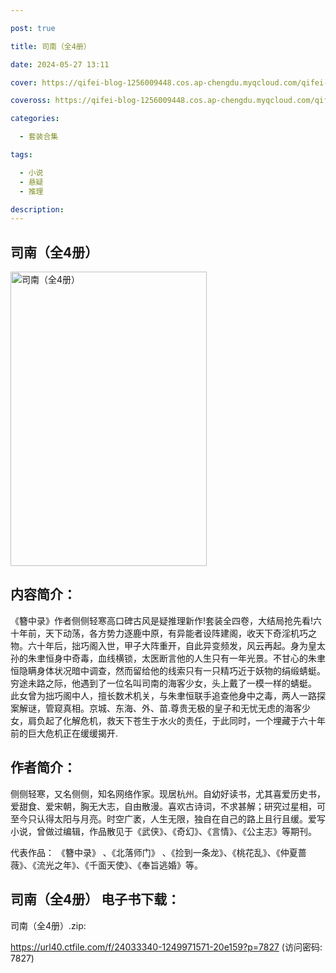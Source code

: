 ```yaml
---

post: true

title: 司南（全4册）

date: 2024-05-27 13:11

cover: https://qifei-blog-1256009448.cos.ap-chengdu.myqcloud.com/qifei-blog/65f800589f345e8d0330c4c2.jpg

coveross: https://qifei-blog-1256009448.cos.ap-chengdu.myqcloud.com/qifei-blog/65f800589f345e8d0330c4c2.jpg

categories:

  - 套装合集

tags:

  - 小说
  - 悬疑
  - 推理

description:
---
```


## 司南（全4册）
<img alt="司南（全4册） " class="aligncenter loading" data-was-processed="true" decoding="async" fetchpriority="high" height="471" src="https://qifei-blog-1256009448.cos.ap-chengdu.myqcloud.com/qifei-blog/65f800589f345e8d0330c4c2.jpg " style="cursor: zoom-in;" width="314"/>

## 内容简介：

《簪中录》作者侧侧轻寒高口碑古风是疑推理新作!套装全四卷，大结局抢先看!六十年前，天下动荡，各方势力逐鹿中原，有异能者设阵建阁，收天下奇淫机巧之物。六十年后，拙巧阁入世，甲子大阵重开，自此异变频发，风云再起。身为皇太孙的朱聿恒身中奇毒，血线横锁，太医断言他的人生只有一年光景。不甘心的朱聿恒隐瞒身体状况暗中调查，然而留给他的线索只有一只精巧近于妖物的绢缎蜻蜓。穷途未路之际，他遇到了一位名叫司南的海客少女，头上戴了一模一样的蜻蜓。 此女曾为拙巧阁中人，擅长数术机关，与朱聿恒联手追查他身中之毒，两人一路探案解谜，管窥真相。京城、东海、外、苗.尊贵无极的皇子和无忧无虑的海客少女，肩负起了化解危机，救天下苍生于水火的责任，于此同时，一个埋藏于六十年前的巨大危机正在缓缓揭开.

## 作者简介：

侧侧轻寒，又名侧侧，知名网络作家。现居杭州。自幼好读书，尤其喜爱历史书，爱甜食、爱宋朝，胸无大志，自由散漫。喜欢古诗词，不求甚解；研究过星相，可至今只认得太阳与月亮。时空广袤，人生无限，独自在自己的路上且行且缓。爱写小说，曾做过编辑，作品散见于《武侠》、《奇幻》、《言情》、《公主志》等期刊。

代表作品： 《簪中录》 、《北落师门》 、《捡到一条龙》、《桃花乱》、《仲夏蔷薇》、《流光之年》、《千面天使》、《奉旨逃婚》等。

## 司南（全4册） 电子书下载：



司南（全4册）.zip: 

https://url40.ctfile.com/f/24033340-1249971571-20e159?p=7827 (访问密码: 7827)

